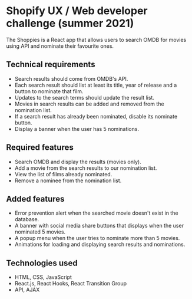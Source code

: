 <h1>Shopify UX / Web developer challenge (summer 2021)</h1>
<p>The Shoppies is a React app that allows users to search OMDB for movies using API and nominate their favourite ones.</p>

<h2>Technical requirements</h2>
<ul>
<li>Search results should come from OMDB's API.</li>
<li>Each search result should list at least its title, year of release and a button to nominate that film.</li>
<li>Updates to the search terms should update the result list.</li>
<li>Movies in search results can be added and removed from the nomination list.</li>
<li>If a search result has already been nominated, disable its nominate button.</li>
<li>Display a banner when the user has 5 nominations.</li>
</ul>

<h2>Required features</h2>
<ul>
<li>Search OMDB and display the results (movies only).</li>
<li>Add a movie from the search results to our nomination list.</li>
<li>View the list of films already nominated.</li>
<li>Remove a nominee from the nomination list.</li>
</ul>

<h2>Added features</h2>
<ul>
<li>Error prevention alert when the searched movie doesn't exist in the database.</li> 
<li>A banner with social media share buttons that displays when the user nominated 5 movies.</li>
<li>A popup menu when the user tries to nominate more than 5 movies.</li>
<li>Animations for loading and displaying search results and nominations.</li>
</ul>

<h2>Technologies used</h2>
<ul>
<li>HTML, CSS, JavaScript</li>
<li>React.js, React Hooks, React Transition Group</li>
<li>API, AJAX</li>
</ul>
